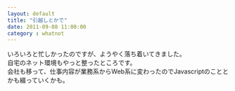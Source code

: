 ```yaml
---
layout: default
title: "引越しとかで"
date: 2011-09-08 11:00:00
category : whatnot
---
```

いろいろと忙しかったのですが、ようやく落ち着いてきました。  
自宅のネット環境もやっと整ったところです。  
会社も移って、仕事内容が業務系からWeb系に変わったのでJavascriptのこととかも綴っていくかも。

